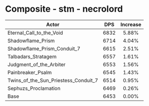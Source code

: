 # Composite - stm - necrolord
| Actor | DPS | Increase |
|---|:---:|:---:|
|Eternal_Call_to_the_Void|6832|5.88%|
|Shadowflame_Prism|6714|4.04%|
|Shadowflame_Prism_Conduit_7|6615|2.51%|
|Talbadars_Stratagem|6557|1.61%|
|Judgment_of_the_Arbiter|6553|1.56%|
|Painbreaker_Psalm|6545|1.43%|
|Twins_of_the_Sun_Priestess_Conduit_7|6514|0.95%|
|Sephuzs_Proclamation|6469|0.26%|
|Base|6453|0.00%|
